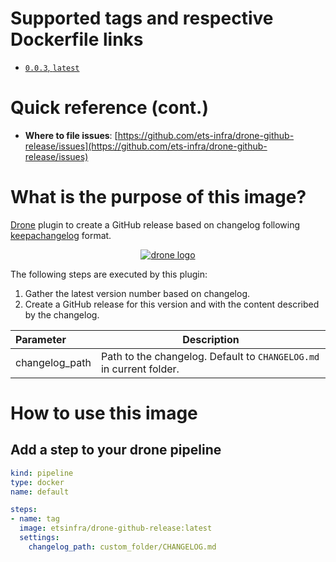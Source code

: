 # Supported tags and respective Dockerfile links

- [`0.0.3`, `latest`](https://github.com/ets-infra/drone-github-release/blob/master/0/Dockerfile)

# Quick reference (cont.)

- **Where to file issues**: [https://github.com/ets-infra/drone-github-release/issues](https://github.com/ets-infra/drone-github-release/issues)

# What is the purpose of this image?

[Drone](https://www.drone.io) plugin to create a GitHub release based on changelog following [keepachangelog](https://keepachangelog.com/en/1.1.0/) format.

<p align="center">
    <a href="https://www.drone.io"><img alt="drone logo" src="https://raw.githubusercontent.com/drone/brand/master/logos/png/dark/drone-logo-png-dark-128.png"></a>
</p>

The following steps are executed by this plugin:

1. Gather the latest version number based on changelog.
2. Create a GitHub release for this version and with the content described by the changelog.

| Parameter | Description |
|:---|---|
| changelog_path | Path to the changelog. Default to `CHANGELOG.md` in current folder. |


# How to use this image

## Add a step to your drone pipeline

```yaml
kind: pipeline
type: docker
name: default

steps:
- name: tag
  image: etsinfra/drone-github-release:latest
  settings:
    changelog_path: custom_folder/CHANGELOG.md
```
